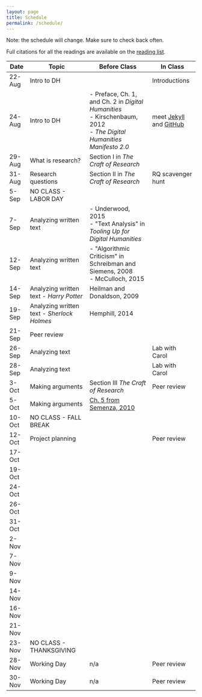 ```yaml
---
layout: page
title: Schedule
permalink: /schedule/
---
```


Note: the schedule will change. Make sure to check back often.

Full citations for all the readings are available on the [reading list](/research-methods-in-digital-humanities/reading-list/).

|Date|Topic|Before Class|In Class|
|---|---|---|---|
|22-Aug|Intro to DH||Introductions|
|24-Aug|Intro to DH|- Preface, Ch. 1, and Ch. 2 in _Digital Humanities_<br />- Kirschenbaum, 2012<br />- _The Digital Humanities Manifesto 2.0_|meet [Jekyll](https://jekyllrb.com/) and [GitHub](http://www.github.com)|
|29-Aug|What is research?|Section I in _The Craft of Research_||
|31-Aug|Research questions|Section II in _The Craft of Research_|RQ scavenger hunt|
|5-Sep|NO CLASS - LABOR DAY|||
|7-Sep|Analyzing written text|- Underwood, 2015<br />- "Text Analysis" in _Tooling Up for Digital Humanities_||
|12-Sep|Analyzing written text|- "Algorithmic Criticism" in Schreibman and Siemens, 2008<br />- McCulloch, 2015||
|14-Sep|Analyzing written text - *Harry Potter*|Heilman and Donaldson, 2009||
|19-Sep|Analyzing written text - *Sherlock Holmes*|Hemphill, 2014
|21-Sep|Peer review|||
|26-Sep|Analyzing text||Lab with Carol|
|28-Sep|Analyzing text||Lab with Carol|
|3-Oct|Making arguments|Section III _The Craft of Research_|Peer review|
|5-Oct|Making arguments|[Ch. 5 from Semenza, 2010](https://www.dropbox.com/s/mzka6oyp3ura2bd/Semenza%202010%20Ch%205.pdf?dl=0)|
|10-Oct|NO CLASS - FALL BREAK|||
|12-Oct|Project planning ||Peer review|
|17-Oct||||
|19-Oct||||
|24-Oct||||
|26-Oct||||
|31-Oct||||
|2-Nov||||
|7-Nov||||
|9-Nov||||
|14-Nov||||
|16-Nov||||
|21-Nov||||
|23-Nov|NO CLASS - THANKSGIVING|||
|28-Nov|Working Day|n/a|Peer review|
|30-Nov|Working Day|n/a|Peer review|
